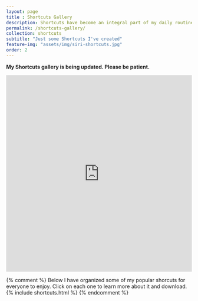 ```yaml
---
layout: page
title : Shortcuts Gallery
description: Shortcuts have become an integral part of my daily routine. I have created tons of Shortcuts for various tasks and things. Here are some that I think people will enjoy. 
permalink: /shortcuts-gallery/
collection: shortcuts
subtitle: "Just some Shortcuts I've created" 
feature-img: "assets/img/siri-shortcuts.jpg"
order: 2
---
```


**My Shortcuts gallery is being updated. Please be patient.**

<iframe class="airtable-embed" src="https://airtable.com/embed/shrS45HzMGuxVOWfQ?backgroundColor=blue&viewControls=on" frameborder="0" onmousewheel="" width="100%" height="533" style="background: transparent; border: 0px;"></iframe>

{% comment %}
Below I have organized some of my popular shorcuts for everyone to enjoy. Click on each one to learn more about it and download.
{% include shortcuts.html %}
{% endcomment %}
